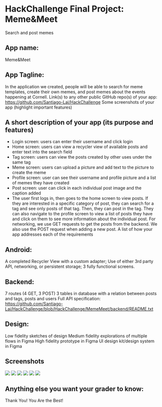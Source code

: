 # HackChallenge Final Project: Meme&Meet
Search and post memes

## App name:
Meme&Meet

## App Tagline:
In the application we created, people will be able to search for meme templates, create their own memes, and post memes about the events happening at Cornell. 
Link(s) to any other public GitHub repo(s) of your app: https://github.com/Santiago-Lai/HackChallenge
Some screenshots of your app (highlight important features)

## A short description of your app (its purpose and features)
* Login screen: users can enter their username and click login
* Home screen: users can view a recycler view of available posts and enter text into the search field
* Tag screen: users can view the posts created by other uses under the same tag
* Meme screen: users can upload a picture and add text to the picture to create the meme
* Profile screen: user can see their username and profile picture and a list of memes they have created
* Post screen: user can click in each individual post image and the caption added
* The user first logs in, then goes to the home screen to view posts. If they are interested in a specific category of post, they can search for a tag and see only posts of that tag. Then, they can post in the tag. They can also navigate to the profile screen to view a list of posts they have and click on them to see more information about the individual post. 
For networking, we use GET requests to get the posts from the backend. We also use the POST request when adding a new post. 
A list of how your app addresses each of the requirements

##  Android: 
A completed Recycler View with a custom adapter;
Use of either 3rd party API, networking, or persistent storage;
3 fully functional screens.

## Backend:
7 routes (4 GET, 3 POST)
3 tables in database with a relation between posts and tags, posts and users
Full API specification: https://github.com/Santiago-Lai/HackChallenge/blob/HackChallenge/MemeMeet/backend/README.txt

## Design: 
Low fidelity sketches of design
Medium fidelity explorations of multiple flows in Figma
High fidelity prototype in Figma
UI design kit/design system in Figma

## Screenshots
<img src="MemeMeet/screenshots/1.png">
<img src="MemeMeet/screenshots/2.png">
<img src="MemeMeet/screenshots/3.png">
<img src="MemeMeet/screenshots/4.png">
<img src="MemeMeet/screenshots/5.png">
<img src="MemeMeet/screenshots/6.png">

## Anything else you want your grader to know:
Thank You! You Are the Best!
